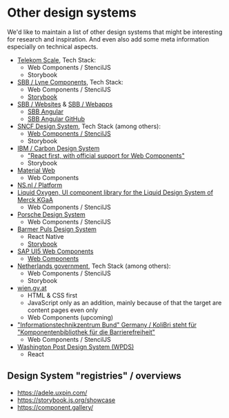# Other design systems

We'd like to maintain a list of other design systems that might be interesting for research and inspiration. And even also add some meta information especially on technical aspects.

-   [Telekom Scale](https://github.com/telekom/scale), Tech Stack:
    -   Web Components / StencilJS
    -   Storybook
-   [SBB / Lyne Components](https://github.com/lyne-design-system/lyne-components), Tech Stack:
    -   Web Components / StencilJS
    -   [Storybook](https://lyne-components-storybook.netlify.app/)
-   [SBB / Websites](https://digital.sbb.ch/de/websites) & [SBB / Webapps](https://digital.sbb.ch/de/webapps)
    -   [SBB Angular](https://angular.app.sbb.ch/angular/introduction/getting-started)
    -   [SBB Angular GitHub](https://github.com/sbb-design-systems/sbb-angular)
-   [SNCF Design System](https://designmetier-bootstrap.sncf.fr/), Tech Stack (among others):
    -   [Web Components / StencilJS](https://gitlab.com/SNCF/wcs)
    -   Storybook
-   [IBM / Carbon Design System](https://github.com/carbon-design-system/carbon)
	-   ["React first, with official support for Web Components"](https://carbondesignsystem.com/developing/frameworks/other-frameworks)
	-   Storybook
-   [Material Web](https://github.com/material-components/material-web)
    -   Web Components
-   [NS.nl / Platform](https://www.ns.nl/platform/components/index.html)
-   [Liquid Oxygen, UI component library for the Liquid Design System of Merck KGaA](https://liquid.merck.design/liquid/)
    -   Web Components / StencilJS
-   [Porsche Design System](https://designsystem.porsche.com/v3/)
    -   Web Components / StencilJS
-   [Barmer Puls Design System](https://barmer-puls.entw.bconnect.barmer.de/)
    -   React Native
    -   [Storybook](https://barmer-puls-react.entw.bconnect.barmer.de/?path=/story/surfaces-accordion--base)
-   [SAP UI5 Web Components](https://sap.github.io/ui5-webcomponents/)
    -   [Web Components](https://github.com/SAP/ui5-webcomponents)
-   [Netherlands government](https://nldesignsystem.nl/), Tech Stack (among others):
    -   Web Components / StencilJS
    -   Storybook
-   [wien.gv.at](https://handbuch.wien.gv.at/pattern-library/patterns/)
    -   HTML & CSS first
    -   JavaScript only as an addition, mainly because of that the target are content pages even only
    -   Web Components (upcoming)
-   ["Informationstechnikzentrum Bund" Germany / KoliBri steht für "Komponentenbibliothek für die Barrierefreiheit"](https://public-ui.github.io/)
    -   Web Components / StencilJS
-   [Washington Post Design System (WPDS)](https://build.washingtonpost.com/)
	-   React

## Design System "registries" / overviews

-   <https://adele.uxpin.com/>
-   <https://storybook.js.org/showcase>
-   <https://component.gallery/>
